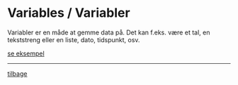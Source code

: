 # Variables / Variabler

Variabler er en måde at gemme data på. Det kan f.eks. være et tal, en tekststreng eller en liste, dato, tidspunkt, osv.

[se eksempel](https://crumb.sh/bQJUKXz9cK5)

---
[tilbage](/README.md)

